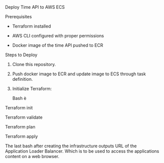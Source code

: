 Deploy Time API to AWS ECS

 

Prerequisites

- Terraform installed

- AWS CLI configured with proper permissions

- Docker image of the time API pushed to ECR

 

 Steps to Deploy

 

1. Clone this repository.

2. Push docker image to ECR and update image to ECS through task definition.

3. Initialize Terraform:

 

   Bash è

  Terraform init

Terraform validate

Terraform plan

Terraform apply

 

The last bash after creating the infrastructure outputs URL of the Application Loader Balancer. Which is to be used to access the applications content on a web browser.

 

 
